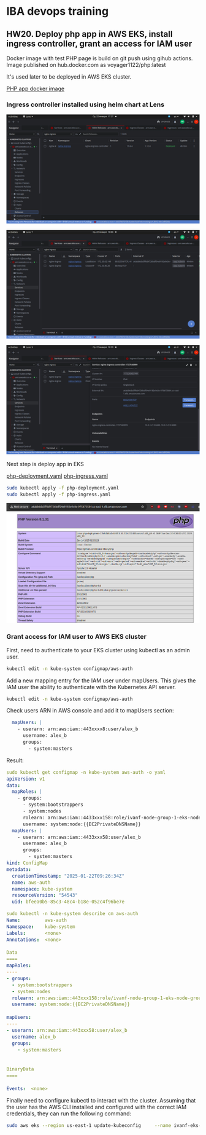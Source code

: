 # IBA devops training

## HW20. Deploy php app in AWS EKS, install ingress controller, grant an access for IAM user

Docker image with test PHP page is build on git push using gihub actions.
Image published on hub.docker.com as voyager1122/php:latest

It's used later to be deployed in AWS EKS cluster.

[PHP app docker image](https://github.com/voyager1122/iba_php_docker_image)


###  Ingress controller installed using helm chart at Lens

![screenshot](./lens_ingress1.png)

![screenshot](./lens_ingress2.png)

![screenshot](./lens_ingress3.png)


Next step is deploy app in EKS

[php-deployment.yaml](https://github.com/voyager1122/iba_hw20/blob/main/php-deployment.yaml)
[php-ingress.yaml](https://github.com/voyager1122/iba_hw20/blob/main/php-ingress.yaml)

```bash
sudo kubectl apply -f php-deployment.yaml
sudo kubectl apply -f php-ingress.yaml 
```

![screenshot](./php-app.png)

###  Grant access for IAM user to AWS EKS cluster

First, need to authenticate to your EKS cluster using kubectl as an admin user.

```bash
kubectl edit -n kube-system configmap/aws-auth
```
Add a new mapping entry for the IAM user under mapUsers. This gives the IAM user the ability to authenticate with the Kubernetes API server.

```bash
kubectl edit -n kube-system configmap/aws-auth
```
Check users ARN in AWS console and add it to mapUsers section:

```yaml
  mapUsers: |
    - userarn: arn:aws:iam::443xxxx8:user/alex_b
      username: alex_b
      groups:
        - system:masters
```		
Result:


```yaml
sudo kubectl get configmap -n kube-system aws-auth -o yaml
apiVersion: v1
data:
  mapRoles: |
    - groups:
      - system:bootstrappers
      - system:nodes
      rolearn: arn:aws:iam::4433xxx158:role/ivanf-node-group-1-eks-node-group-202501220xxxx01
      username: system:node:{{EC2PrivateDNSName}}
  mapUsers: |
    - userarn: arn:aws:iam::4433xxx58:user/alex_b
      username: alex_b
      groups:
        - system:masters
kind: ConfigMap
metadata:
  creationTimestamp: "2025-01-22T09:26:34Z"
  name: aws-auth
  namespace: kube-system
  resourceVersion: "54543"
  uid: bfeea0b5-85c3-48c4-b18e-052c4f96be7e

```



```yaml
sudo kubectl -n kube-system describe cm aws-auth
Name:         aws-auth
Namespace:    kube-system
Labels:       <none>
Annotations:  <none>

Data
====
mapRoles:
----
- groups:
  - system:bootstrappers
  - system:nodes
  rolearn: arn:aws:iam::443xxx158:role/ivanf-node-group-1-eks-node-group-202501xxxxx01
  username: system:node:{{EC2PrivateDNSName}}

mapUsers:
----
- userarn: arn:aws:iam::443xxx58:user/alex_b
  username: alex_b
  groups:
    - system:masters


BinaryData
====

Events:  <none>
```

Finally need to configure kubectl to interact with the cluster. 
Assuming that the user has the AWS CLI installed and configured with the correct IAM credentials, they can run the following command:

```bash
sudo aws eks --region us-east-1 update-kubeconfig     --name ivanf-eks-training
```
